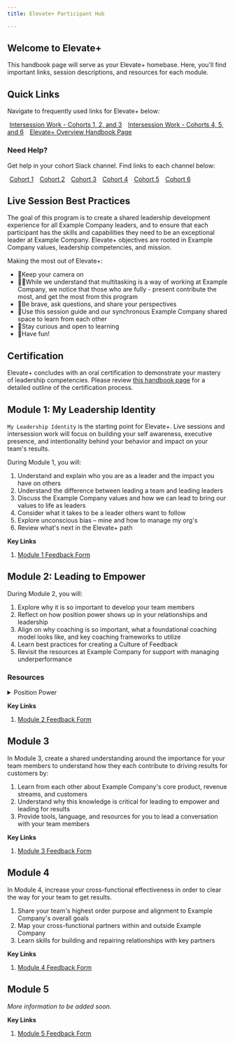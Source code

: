 ```yaml
---
title: Elevate+ Participant Hub

---
```


## Welcome to Elevate+

This handbook page will serve as your Elevate+ homebase. Here, you'll find important links, session descriptions, and resources for each module.

## Quick Links

Navigate to frequently used links for Elevate+ below:

<div class="flex-row" markdown="0">
  <div>
    <a href= "https://example_company.com/example_company-people-elevate/elevate-plus-round-1/-/boards" class="btn btn-primary" style="width:200px;margin:5px;">Intersession Work - Cohorts 1, 2, and 3</a>
    <a href= "https://example_company.com/example_company-people-elevate/elevate-plus-round-2/-/boards" class="btn btn-primary" style="width:200px;margin:5px;">Intersession Work - Cohorts 4, 5, and 6</a>
    <a href= "https://handbook.example_company.com/handbook/people-group/learning-and-development/elevate-programs/elevate+/" class="btn btn-primary" style="width:200px;margin:5px;">Elevate+ Overview Handbook Page</a>
  </div>
</div>

### Need Help?

Get help in your cohort Slack channel. Find links to each channel below:

<div class="flex-row" markdown="0">
  <div>
    <a href= "https://app.slack.com/client/E03N1RJJX7C/C06D40B5CVD" class="btn btn-primary" style="width:200px;margin:5px;">Cohort 1</a>
    <a href= "https://app.slack.com/client/E03N1RJJX7C/C06D40CKNH5" class="btn btn-primary" style="width:200px;margin:5px;">Cohort 2</a>
    <a href= "https://app.slack.com/client/E03N1RJJX7C/C06DM0G418C" class="btn btn-primary" style="width:200px;margin:5px;">Cohort 3</a>
    <a href= "https://app.slack.com/client/E03N1RJJX7C/C06M2TPTWUX" class="btn btn-primary" style="width:200px;margin:5px;">Cohort 4</a>
    <a href= "https://app.slack.com/client/E03N1RJJX7C/C06MHBQ2XSP" class="btn btn-primary" style="width:200px;margin:5px;">Cohort 5</a>
    <a href= "https://app.slack.com/client/E03N1RJJX7C/C06MHBR0NH1" class="btn btn-primary" style="width:200px;margin:5px;">Cohort 6</a>
  </div>
</div>

## Live Session Best Practices

The goal of this program is to create a shared leadership development experience for all Example Company leaders,  and to ensure that each participant has the skills and capabilities they need to be an exceptional leader at Example Company. Elevate+ objectives are rooted in Example Company values, leadership competencies, and mission.

Making the most out of Elevate+:

- 📸Keep your camera on
- 🧑‍💻While we understand that multitasking is a way of working at Example Company, we notice that those who are fully - present contribute the most, and get the most from this program
- 🙋Be brave, ask questions, and share your perspectives
- 💬Use this session guide and our synchronous Example Company shared space to learn from each other
- 🤔Stay curious and open to learning
- 💃Have fun!

## Certification

Elevate+ concludes with an oral certification to demonstrate your mastery of leadership competencies. Please review [this handbook page](/handbook/people-group/learning-and-development/elevate-programs/elevate+/#certification) for a detailed outline of the certification process.

## Module 1: My Leadership Identity

`My Leadership Identity` is the starting point for Elevate+. Live sessions and intersession work will focus on building your self awareness, executive presence, and intentionality behind your behavior and impact on your team's results.

During Module 1, you will:

1. Understand and explain who you are as a leader and the impact you have on others
1. Understand the difference between leading a team and leading leaders
1. Discuss the Example Company values and how we can lead to bring our values to life as leaders
1. Consider what it takes to be a leader others want to follow
1. Explore unconscious bias – mine and how to manage my org's
1. Review what's next in the Elevate+ path

**Key Links**

1. [Module 1 Feedback Form](https://docs.google.com/forms/d/e/1FAIpQLScug6g0ZA03-qTzVLYpJ6gjxg39WAl6x9bOaqg9A1yR8qzgnw/viewform?usp=sf_link)

## Module 2: Leading to Empower

During Module 2, you will:

1. Explore why it is so important to develop your team members
1. Reflect on how position power shows up in your relationships and leadership
1. Align on why coaching is so important, what a foundational coaching model looks like, and key coaching frameworks to utilize
1. Learn best practices for creating a Culture of Feedback
1. Revisit the resources at Example Company for support with managing underperformance

### Resources

<details>
<summary>Position Power</summary>

- [Short LinkedIn Article: Positional vs. Position Power](https://www.linkedin.com/pulse/positional-vs-personal-power-aditi-agrawal/)

</details>

**Key Links**

1. [Module 2 Feedback Form](https://docs.google.com/forms/d/e/1FAIpQLScCWql9i6Oi8js9zDnNawZKX-V1NOhQG3aSD8fFSew-29mn4g/viewform?usp=sf_link)

## Module 3

In Module 3, create a shared understanding around the importance for your team members to understand how they each contribute to driving results for customers by:

1. Learn from each other about Example Company's core product, revenue streams, and customers
1. Understand why this knowledge is critical for leading to empower and leading for results
1. Provide tools, language, and resources for you to lead a conversation with your team members

**Key Links**

1. [Module 3 Feedback Form](https://docs.google.com/forms/d/e/1FAIpQLSfmNnaI8C57ua1uRygJ7YlfbHKmmzaYqqD6mypZw5RlWe0cIQ/viewform?usp=sf_link)

## Module 4

In Module 4, increase your cross-functional effectiveness in order to clear the way for your team to get results.

1. Share your team's highest order purpose and alignment to Example Company's overall goals
1. Map your cross-functional partners within and outside Example Company
1. Learn skills for building and repairing relationships with key partners

**Key Links**

1. [Module 4 Feedback Form](https://docs.google.com/forms/d/e/1FAIpQLSfLt0tMR2PuH-VSWpqm2Z7jVOYAmPPFXWJblU80tD-bvwdVUw/viewform?usp=sf_link)

## Module 5

*More information to be added soon.*

**Key Links**

1. [Module 5 Feedback Form](https://docs.google.com/forms/d/e/1FAIpQLSdHJnLbjDSj-gsDdSwigOn3zIW_7BxpJ1Xgae9htEp6zE3_1w/viewform?usp=sf_link)

